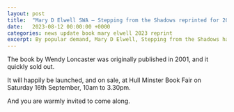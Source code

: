 ```yaml
---
layout: post
title:  "Mary D Elwell SWA — Stepping from the Shadows reprinted for 2023"
date:   2023-08-12 00:00:00 +0000
categories: news update book mary elwell 2023 reprint
excerpt: By popular demand, Mary D Elwell, Stepping from the Shadows has just been reprinted (2023) after so long!  .
---
```


The book by Wendy Loncaster was originally published in 2001, and it quickly sold out.

It will happily be launched, and on sale, at Hull Minster Book Fair on Saturday 16th September, 10am to 3.30pm.

And you are warmly invited to come along.
